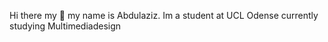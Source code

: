 Hi there my :wave: my name is Abdulaziz. Im a student at UCL Odense currently studying Multimediadesign <br/>
